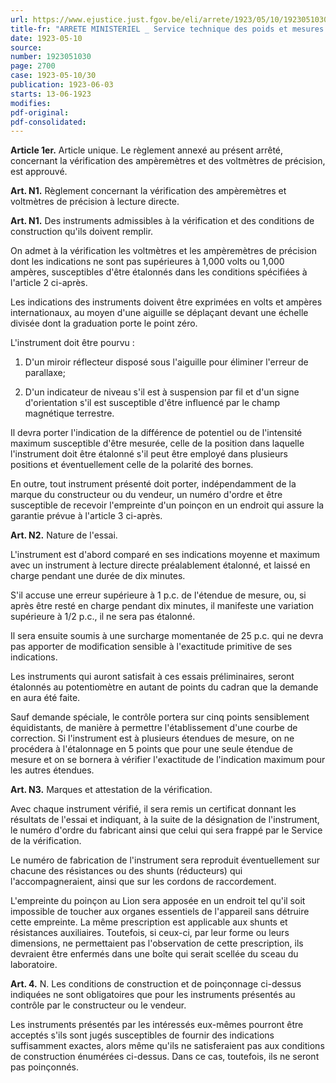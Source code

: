 ```yaml
---
url: https://www.ejustice.just.fgov.be/eli/arrete/1923/05/10/1923051030/justel
title-fr: "ARRETE MINISTERIEL _ Service technique des poids et mesures et de l'étalonnage électrique. _ Réglementation. _ Vérification des ampèremètres et des voltmètres de précision."
date: 1923-05-10
source:
number: 1923051030
page: 2700
case: 1923-05-10/30
publication: 1923-06-03
starts: 13-06-1923
modifies:
pdf-original:
pdf-consolidated:
---
```


**Article 1er.** Article unique. Le règlement annexé au présent arrêté, concernant la vérification des ampèremètres et des voltmètres de précision, est approuvé.

**Art. N1.** Règlement concernant la vérification des ampèremètres et voltmètres de précision à lecture directe.

**Art. N1.** Des instruments admissibles à la vérification et des conditions de construction qu'ils doivent remplir.

On admet à la vérification les voltmètres et les ampèremètres de précision dont les indications ne sont pas supérieures à 1,000 volts ou 1,000 ampères, susceptibles d'être étalonnés dans les conditions spécifiées à l'article 2 ci-après.

Les indications des instruments doivent être exprimées en volts et ampères internationaux, au moyen d'une aiguille se déplaçant devant une échelle divisée dont la graduation porte le point zéro.

L'instrument doit être pourvu :

1. D'un miroir réflecteur disposé sous l'aiguille pour éliminer l'erreur de parallaxe;

2. D'un indicateur de niveau s'il est à suspension par fil et d'un signe d'orientation s'il est susceptible d'être influencé par le champ magnétique terrestre.

Il devra porter l'indication de la différence de potentiel ou de l'intensité maximum susceptible d'être mesurée, celle de la position dans laquelle l'instrument doit être étalonné s'il peut être employé dans plusieurs positions et éventuellement celle de la polarité des bornes.

En outre, tout instrument présenté doit porter, indépendamment de la marque du constructeur ou du vendeur, un numéro d'ordre et être susceptible de recevoir l'empreinte d'un poinçon en un endroit qui assure la garantie prévue à l'article 3 ci-après.

**Art. N2.** Nature de l'essai.

L'instrument est d'abord comparé en ses indications moyenne et maximum avec un instrument à lecture directe préalablement étalonné, et laissé en charge pendant une durée de dix minutes.

S'il accuse une erreur supérieure à 1 p.c. de l'étendue de mesure, ou, si après être resté en charge pendant dix minutes, il manifeste une variation supérieure à 1/2 p.c., il ne sera pas étalonné.

Il sera ensuite soumis à une surcharge momentanée de 25 p.c. qui ne devra pas apporter de modification sensible à l'exactitude primitive de ses indications.

Les instruments qui auront satisfait à ces essais préliminaires, seront étalonnés au potentiomètre en autant de points du cadran que la demande en aura été faite.

Sauf demande spéciale, le contrôle portera sur cinq points sensiblement équidistants, de manière à permettre l'établissement d'une courbe de correction. Si l'instrument est à plusieurs étendues de mesure, on ne procédera à l'étalonnage en 5 points que pour une seule étendue de mesure et on se bornera à vérifier l'exactitude de l'indication maximum pour les autres étendues.

**Art. N3.** Marques et attestation de la vérification.

Avec chaque instrument vérifié, il sera remis un certificat donnant les résultats de l'essai et indiquant, à la suite de la désignation de l'instrument, le numéro d'ordre du fabricant ainsi que celui qui sera frappé par le Service de la vérification.

Le numéro de fabrication de l'instrument sera reproduit éventuellement sur chacune des résistances ou des shunts (réducteurs) qui l'accompagneraient, ainsi que sur les cordons de raccordement.

L'empreinte du poinçon au Lion sera apposée en un endroit tel qu'il soit impossible de toucher aux organes essentiels de l'appareil sans détruire cette empreinte. La même prescription est applicable aux shunts et résistances auxiliaires. Toutefois, si ceux-ci, par leur forme ou leurs dimensions, ne permettaient pas l'observation de cette prescription, ils devraient être enfermés dans une boîte qui serait scellée du sceau du laboratoire.

**Art. 4.** N. Les conditions de construction et de poinçonnage ci-dessus indiquées ne sont obligatoires que pour les instruments présentés au contrôle par le constructeur ou le vendeur.

Les instruments présentés par les intéressés eux-mêmes pourront être acceptés s'ils sont jugés susceptibles de fournir des indications suffisamment exactes, alors même qu'ils ne satisferaient pas aux conditions de construction énumérées ci-dessus. Dans ce cas, toutefois, ils ne seront pas poinçonnés.
